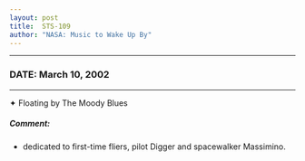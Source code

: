 ```yaml
---
layout: post
title:  STS-109
author: "NASA: Music to Wake Up By"
---
```


----
### DATE: March 10, 2002
----
✦ Floating by The Moody Blues

##### Comment:
* dedicated to first-time fliers, pilot Digger and spacewalker Massimino.

